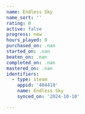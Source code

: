 ```yaml
---
name: Endless Sky
name_sort: ''
rating: 0
active: false
progress: new
hours_played: 0
purchased_on: .nan
started_on: .nan
beaten_on: .nan
completed_on: .nan
mastered_on: .nan
identifiers:
  - type: steam
    appid: '404410'
    name: Endless Sky
    synced_on: '2024-10-10'

---
```

